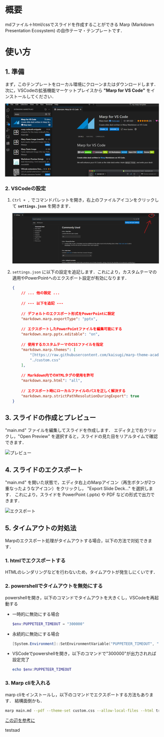 # 概要
mdファイル＋html/cssでスライドを作成することができる Marp (Markdown Presentation Ecosystem) の自作テーマ・テンプレートです．

# 使い方

## 1. 準備

まず，このテンプレートをローカル環境にクローンまたはダウンロードします．
次に，VSCodeの拡張機能マーケットプレイスから **"Marp for VS Code"** をインストールしてください．

![Marp拡張機能](./img/marp_for_vscode.png)

### 2. VSCodeの設定

1. `Ctrl + ,` でコマンドパレットを開き，右上のファイルアイコンをクリックして **`settings.json`** を開きます．

   ![settings.json](./img/settings_json.png)

2. `settings.json` に以下の設定を追記します．これにより，カスタムテーマの適用やPowerPointへのエクスポート設定が有効になります．

   ```json
   {
       // ... 他の設定 ...
   
       // --- 以下を追記 ---
   
       // デフォルトのエクスポート形式をPowerPointに設定
       "markdown.marp.exportType": "pptx",
   
       // エクスポートしたPowerPointファイルを編集可能にする
       "markdown.marp.pptx.editable": "on",
   
       // 使用するカスタムテーマのCSSファイルを指定
       "markdown.marp.themes": [
           "[https://raw.githubusercontent.com/kaisugi/marp-theme-academic/main/themes/academic.css](https://raw.githubusercontent.com/kaisugi/marp-theme-academic/main/themes/academic.css)",
           "./custom.css"
       ],
   
       // Markdown内でのHTMLタグの使用を許可
       "markdown.marp.html": "all",
   
       // エクスポート時にローカルファイルのパスを正しく解決する
       "markdown.marp.strictPathResolutionDuringExport": true
   }
    ```

## 3. スライドの作成とプレビュー
"main.md" ファイルを編集してスライドを作成します． エディタ上で右クリックし，"Open Preview" を選択すると，スライドの見た目をリアルタイムで確認できます．

  ![プレビュー](./img/open_preview.png)

## 4. スライドのエクスポート
"main.md" を開いた状態で，エディタ右上のMarpアイコン（再生ボタンが2つ重なったようなアイコン）をクリックし， "Export Slide Deck..." を選択します． これにより，スライドを PowerPoint (.pptx) や PDF などの形式で出力できます．

  ![エクスポート](./img/export.png)

## 5. タイムアウトの対処法
Marpのエクスポート処理がタイムアウトする場合，以下の方法で対処できます．
### 1. htmlでエクスポートする
HTMLのレンダリングなどを行わないため，タイムアウトが発生しにくいです．
### 2. powershellでタイムアウトを無効にする
powershellを開き，以下のコマンドでタイムアウトを大きくし，VSCodeを再起動する
  - 一時的に無効にする場合
    ```powershell
    $env:PUPPETEER_TIMEOUT = "300000"
    ```
  - 永続的に無効にする場合
    ```powershell
    [System.Environment]::SetEnvironmentVariable("PUPPETEER_TIMEOUT", "300000", "User")
    ```
  - VSCodeでpowershellを開き，以下のコマンドで"300000"が出力されれば設定完了
    ```powershell
    echo $env:PUPPETEER_TIMEOUT
    ```
### 3. Marp cliを入れる
marp cliをインストールし，以下のコマンドでエクスポートする方法もあります．
結構面倒かも．
```bash
marp main.md --pdf --theme-set custom.css --allow-local-files --html true
```
[この辺を参考に](http://qiita.com/vpkaerun/items/ca8a26e92b8cc9b0cece)

testsad